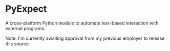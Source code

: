 PyExpect
========

A cross-platform Python module to automate text-based interaction with external programs.

Note: I'm currently awaiting approval from my previous employer to release this source.
